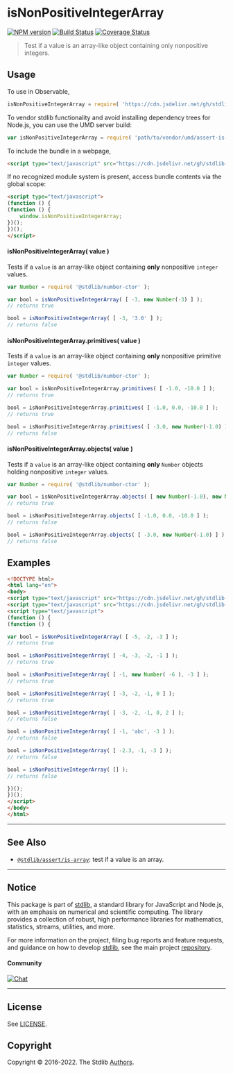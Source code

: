 <!--

@license Apache-2.0

Copyright (c) 2018 The Stdlib Authors.

Licensed under the Apache License, Version 2.0 (the "License");
you may not use this file except in compliance with the License.
You may obtain a copy of the License at

   http://www.apache.org/licenses/LICENSE-2.0

Unless required by applicable law or agreed to in writing, software
distributed under the License is distributed on an "AS IS" BASIS,
WITHOUT WARRANTIES OR CONDITIONS OF ANY KIND, either express or implied.
See the License for the specific language governing permissions and
limitations under the License.

-->

# isNonPositiveIntegerArray

[![NPM version][npm-image]][npm-url] [![Build Status][test-image]][test-url] [![Coverage Status][coverage-image]][coverage-url] <!-- [![dependencies][dependencies-image]][dependencies-url] -->

> Test if a value is an array-like object containing only nonpositive integers.



<section class="usage">

## Usage

To use in Observable,

```javascript
isNonPositiveIntegerArray = require( 'https://cdn.jsdelivr.net/gh/stdlib-js/assert-is-nonpositive-integer-array@umd/browser.js' )
```

To vendor stdlib functionality and avoid installing dependency trees for Node.js, you can use the UMD server build:

```javascript
var isNonPositiveIntegerArray = require( 'path/to/vendor/umd/assert-is-nonpositive-integer-array/index.js' )
```

To include the bundle in a webpage,

```html
<script type="text/javascript" src="https://cdn.jsdelivr.net/gh/stdlib-js/assert-is-nonpositive-integer-array@umd/browser.js"></script>
```

If no recognized module system is present, access bundle contents via the global scope:

```html
<script type="text/javascript">
(function () {
(function () {
    window.isNonPositiveIntegerArray;
})();
})();
</script>
```

#### isNonPositiveIntegerArray( value )

Tests if a `value` is an array-like object containing **only** nonpositive `integer` values.

<!-- eslint-disable no-new-wrappers -->

```javascript
var Number = require( '@stdlib/number-ctor' );

var bool = isNonPositiveIntegerArray( [ -3, new Number(-3) ] );
// returns true

bool = isNonPositiveIntegerArray( [ -3, '3.0' ] );
// returns false
```

#### isNonPositiveIntegerArray.primitives( value )

Tests if a `value` is an array-like object containing **only** nonpositive primitive `integer` values.

<!-- eslint-disable no-new-wrappers -->

```javascript
var Number = require( '@stdlib/number-ctor' );

var bool = isNonPositiveIntegerArray.primitives( [ -1.0, -10.0 ] );
// returns true

bool = isNonPositiveIntegerArray.primitives( [ -1.0, 0.0, -10.0 ] );
// returns true

bool = isNonPositiveIntegerArray.primitives( [ -3.0, new Number(-1.0) ] );
// returns false
```

#### isNonPositiveIntegerArray.objects( value )

Tests if a `value` is an array-like object containing **only** `Number` objects holding nonpositive `integer` values.

<!-- eslint-disable no-new-wrappers, max-len -->

```javascript
var Number = require( '@stdlib/number-ctor' );

var bool = isNonPositiveIntegerArray.objects( [ new Number(-1.0), new Number(-10.0) ] );
// returns true

bool = isNonPositiveIntegerArray.objects( [ -1.0, 0.0, -10.0 ] );
// returns false

bool = isNonPositiveIntegerArray.objects( [ -3.0, new Number(-1.0) ] );
// returns false
```

</section>

<!-- /.usage -->

<section class="examples">

## Examples

<!-- eslint-disable no-new-wrappers -->

<!-- eslint no-undef: "error" -->

```html
<!DOCTYPE html>
<html lang="en">
<body>
<script type="text/javascript" src="https://cdn.jsdelivr.net/gh/stdlib-js/number-ctor@umd/browser.js"></script>
<script type="text/javascript" src="https://cdn.jsdelivr.net/gh/stdlib-js/assert-is-nonpositive-integer-array@umd/browser.js"></script>
<script type="text/javascript">
(function () {
(function () {

var bool = isNonPositiveIntegerArray( [ -5, -2, -3 ] );
// returns true

bool = isNonPositiveIntegerArray( [ -4, -3, -2, -1 ] );
// returns true

bool = isNonPositiveIntegerArray( [ -1, new Number( -6 ), -3 ] );
// returns true

bool = isNonPositiveIntegerArray( [ -3, -2, -1, 0 ] );
// returns true

bool = isNonPositiveIntegerArray( [ -3, -2, -1, 0, 2 ] );
// returns false

bool = isNonPositiveIntegerArray( [ -1, 'abc', -3 ] );
// returns false

bool = isNonPositiveIntegerArray( [ -2.3, -1, -3 ] );
// returns false

bool = isNonPositiveIntegerArray( [] );
// returns false

})();
})();
</script>
</body>
</html>
```

</section>

<!-- /.examples -->

<!-- Section for related `stdlib` packages. Do not manually edit this section, as it is automatically populated. -->

<section class="related">

* * *

## See Also

-   <span class="package-name">[`@stdlib/assert/is-array`][@stdlib/assert/is-array]</span><span class="delimiter">: </span><span class="description">test if a value is an array.</span>

</section>

<!-- /.related -->

<!-- Section for all links. Make sure to keep an empty line after the `section` element and another before the `/section` close. -->


<section class="main-repo" >

* * *

## Notice

This package is part of [stdlib][stdlib], a standard library for JavaScript and Node.js, with an emphasis on numerical and scientific computing. The library provides a collection of robust, high performance libraries for mathematics, statistics, streams, utilities, and more.

For more information on the project, filing bug reports and feature requests, and guidance on how to develop [stdlib][stdlib], see the main project [repository][stdlib].

#### Community

[![Chat][chat-image]][chat-url]

---

## License

See [LICENSE][stdlib-license].


## Copyright

Copyright &copy; 2016-2022. The Stdlib [Authors][stdlib-authors].

</section>

<!-- /.stdlib -->

<!-- Section for all links. Make sure to keep an empty line after the `section` element and another before the `/section` close. -->

<section class="links">

[npm-image]: http://img.shields.io/npm/v/@stdlib/assert-is-nonpositive-integer-array.svg
[npm-url]: https://npmjs.org/package/@stdlib/assert-is-nonpositive-integer-array

[test-image]: https://github.com/stdlib-js/assert-is-nonpositive-integer-array/actions/workflows/test.yml/badge.svg?branch=v0.0.8
[test-url]: https://github.com/stdlib-js/assert-is-nonpositive-integer-array/actions/workflows/test.yml?query=branch:v0.0.8

[coverage-image]: https://img.shields.io/codecov/c/github/stdlib-js/assert-is-nonpositive-integer-array/main.svg
[coverage-url]: https://codecov.io/github/stdlib-js/assert-is-nonpositive-integer-array?branch=main

<!--

[dependencies-image]: https://img.shields.io/david/stdlib-js/assert-is-nonpositive-integer-array.svg
[dependencies-url]: https://david-dm.org/stdlib-js/assert-is-nonpositive-integer-array/main

-->

[chat-image]: https://img.shields.io/gitter/room/stdlib-js/stdlib.svg
[chat-url]: https://gitter.im/stdlib-js/stdlib/

[stdlib]: https://github.com/stdlib-js/stdlib

[stdlib-authors]: https://github.com/stdlib-js/stdlib/graphs/contributors

[umd]: https://github.com/umdjs/umd
[es-module]: https://developer.mozilla.org/en-US/docs/Web/JavaScript/Guide/Modules

[deno-url]: https://github.com/stdlib-js/assert-is-nonpositive-integer-array/tree/deno
[umd-url]: https://github.com/stdlib-js/assert-is-nonpositive-integer-array/tree/umd
[esm-url]: https://github.com/stdlib-js/assert-is-nonpositive-integer-array/tree/esm
[branches-url]: https://github.com/stdlib-js/assert-is-nonpositive-integer-array/blob/main/branches.md

[stdlib-license]: https://raw.githubusercontent.com/stdlib-js/assert-is-nonpositive-integer-array/main/LICENSE

<!-- <related-links> -->

[@stdlib/assert/is-array]: https://github.com/stdlib-js/assert-is-array/tree/umd/tree/umd

<!-- </related-links> -->

</section>

<!-- /.links -->
